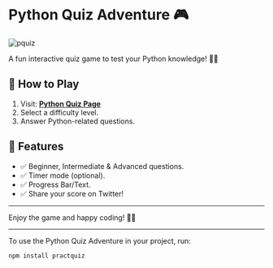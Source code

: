 # Python Quiz Adventure 🎮

![pquiz](https://github.com/user-attachments/assets/949d5cd2-e4a3-49bb-8e90-32b6f6901b0f)




A fun interactive quiz game to test your Python knowledge! 🐍✨

## 🚀 How to Play
1. Visit: **[Python Quiz Page](https://practquiz.vercel.app)**
2. Select a difficulty level.
3. Answer Python-related questions.

## 📌 Features
- ✅ Beginner, Intermediate & Advanced questions.
- ✅ Timer mode (optional).
- ✅ Progress Bar/Text.
- ✅ Share your score on Twitter!

---
Enjoy the game and happy coding! 🚀🐍

---
To use the Python Quiz Adventure in your project, run:

```bash
npm install practquiz
